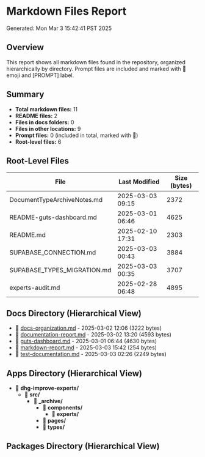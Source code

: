 # Markdown Files Report

Generated: Mon Mar  3 15:42:41 PST 2025

## Overview

This report shows all markdown files found in the repository, organized hierarchically by directory.
Prompt files are included and marked with 📜 emoji and [PROMPT] label.

## Summary

- **Total markdown files:** 11
- **README files:** 2
- **Files in docs folders:** 0
- **Files in other locations:** 9
- **Prompt files:** 0 (included in total, marked with 📜)
- **Root-level files:** 6

## Root-Level Files

| File | Last Modified | Size (bytes) |
|------|---------------|--------------|
| DocumentTypeArchiveNotes.md | 2025-03-03 09:15 | 2372 |
| README-guts-dashboard.md | 2025-03-01 06:46 | 4625 |
| README.md | 2025-02-10 17:31 | 2303 |
| SUPABASE_CONNECTION.md | 2025-03-03 00:43 | 3884 |
| SUPABASE_TYPES_MIGRATION.md | 2025-03-03 00:35 | 3707 |
| experts-audit.md | 2025-02-28 06:48 | 4895 |

## Docs Directory (Hierarchical View)

- 📄 [docs-organization.md](/docs/docs-organization.md) - 2025-03-02 12:06 (3222 bytes)
- 📄 [documentation-report.md](/docs/documentation-report.md) - 2025-03-02 13:20 (4593 bytes)
- 📄 [guts-dashboard.md](/docs/guts-dashboard.md) - 2025-03-01 06:44 (4630 bytes)
- 📄 [markdown-report.md](/docs/markdown-report.md) - 2025-03-03 15:42 (254 bytes)
- 📄 [test-documentation.md](/docs/test-documentation.md) - 2025-03-03 02:26 (2249 bytes)

## Apps Directory (Hierarchical View)

- 📁 **dhg-improve-experts/**
  - 📁 **src/**
    - 📁 **_archive/**
      - 📁 **components/**
        - 📁 **experts/**
      - 📁 **pages/**
      - 📁 **types/**

## Packages Directory (Hierarchical View)

